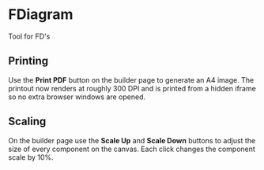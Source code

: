# FDiagram
Tool for FD's

## Printing

Use the **Print PDF** button on the builder page to generate an A4 image.
The printout now renders at roughly 300 DPI and is printed from a hidden
iframe so no extra browser windows are opened.

## Scaling

On the builder page use the **Scale Up** and **Scale Down** buttons to adjust
the size of every component on the canvas. Each click changes the component
scale by 10%.

